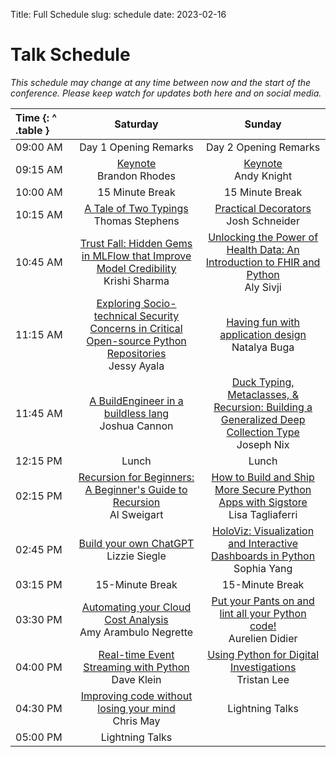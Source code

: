 Title: Full Schedule
slug: schedule
date: 2023-02-16

# Talk Schedule

_This schedule may change at any time between now and the start of the conference. Please keep watch for updates both here and on social media._

| Time {: ^ .table } |                                                                               Saturday                                                                               |                                                                                              Sunday                                                                                               |
|:-------------------|:--------------------------------------------------------------------------------------------------------------------------------------------------------------------:|:-------------------------------------------------------------------------------------------------------------------------------------------------------------------------------------------------:|
| 09:00&nbsp;AM      |                                                                        Day 1 Opening Remarks                                                                         |                                                                                       Day 2 Opening Remarks                                                                                       |
| 09:15&nbsp;AM      |                                                    [Keynote](schedule/keynotes#brandon-rhodes)<br/>Brandon Rhodes                                                    |                                                                 [Keynote](schedule/keynotes#andrew-pandy-knight)<br/>Andy Knight                                                                  |
| 10:00&nbsp;AM      |                                                                           15 Minute Break                                                                            |                                                                                          15 Minute Break                                                                                          |
| 10:15&nbsp;AM      |                                          [A Tale of Two Typings](schedule/talks#a-tale-of-two-typings)<br/>Thomas Stephens                                           |                                                          [Practical Decorators](schedule/talks#practical-decorators)<br/>Josh Schneider                                                           |
| 10:45&nbsp;AM      | [Trust Fall: Hidden Gems in MLFlow that Improve Model Credibility](schedule/talks#trust-fall-hidden-gems-in-mlflow-that-improve-model-credibility)<br/>Krishi Sharma |           [Unlocking the Power of Health Data: An Introduction to FHIR and Python](schedule/talks#unlocking-the-power-of-health-data-an-introduction-to-fhir-and-python)<br/>Aly Sivji            |
| 11:15&nbsp;AM      | [Exploring Socio-technical Security Concerns in Critical Open-source Python Repositories](schedule/talks#exploring-socio-technical-security-concerns-in-critical-open-source-python-repositories)<br/>Jessy Ayala |                                             [Having fun with application design](schedule/talks#having-fun-with-application-design)<br/>Natalya Buga                                              |
| 11:45&nbsp;AM      |                             [A BuildEngineer in a buildless lang](schedule/talks#a-buildengineer-in-a-buildless-lang)<br/>Joshua Cannon                              | [Duck Typing, Metaclasses, & Recursion: Building a Generalized Deep Collection Type](schedule/talks#duck-typing-metaclasses-recursion-building-a-generalized-deep-collection-type)<br/>Joseph Nix |
| 12:15&nbsp;PM      |                                                                                Lunch                                                                                 |                                                                                               Lunch                                                                                               |
| 02:15&nbsp;PM      |          [Recursion for Beginners: A Beginner's Guide to Recursion](schedule/talks#recursion-for-beginners-a-beginners-guide-to-recursion)<br/>Al Sweigart           |                  [How to Build and Ship More Secure Python Apps with Sigstore](schedule/talks#how-to-build-and-ship-more-secure-python-apps-with-sigstore)<br/>Lisa Tagliaferri                   |
| 02:45&nbsp;PM      |                                          [Build your own ChatGPT](schedule/talks#build-your-own-chatgpt)<br/>Lizzie Siegle                                           |                     [HoloViz: Visualization and Interactive Dashboards in Python](schedule/talks#holoviz-visualization-and-interactive-dashboards-in-python)<br/>Sophia Yang                      |
| 03:15&nbsp;PM      |                                                                           15-Minute Break                                                                            |                                                                                          15-Minute Break                                                                                          |
| 03:30&nbsp;PM      |                         [Automating your Cloud Cost Analysis](schedule/talks#automating-your-cloud-cost-analysis)<br/>Amy Arambulo Negrette                          |                              [Put your Pants on and lint all your Python code!](schedule/talks#put-your-pants-on-and-lint-all-your-python-code)<br/>Aurelien Didier                               |
| 04:00&nbsp;PM      |                             [Real-time Event Streaming with Python](schedule/talks#real-time-event-streaming-with-python)<br/>Dave Klein                             |                                         [Using Python for Digital Investigations](schedule/talks#using-python-for-digital-investigations)<br/>Tristan Lee                                         |
| 04:30&nbsp;PM      |                           [Improving code without losing your mind](schedule/talks#improving-code-without-losing-your-mind)<br/>Chris May                            |                                                                                          Lightning Talks                                                                                          |
| 05:00&nbsp;PM      |                                                                           Lightning Talks                                                                            |                                                                                                                                                                                                   |
